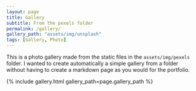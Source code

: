 ```yaml
---
layout: page
title: Gallery
subtitle: From the pexels folder
permalink: /gallery/
gallery_path: "assets/img/unsplash"
tags: [Gallery, Photo]
---
```


This is a photo gallery made from the static files in the `assets/img/pexels` folder. 
I wanted to create automatically a simple gallery from a folder without having to create a markdown page as you would for the portfolio.


{% include gallery.html gallery_path=page.gallery_path %}
